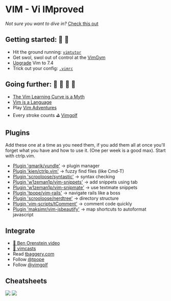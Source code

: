 # VIM - Vi IMproved

_Not sure you want to dive in?_ [Check this out][worth-the-effort]

[worth-the-effort]: http://stackoverflow.com/questions/597077/is-learning-vim-worth-the-effort

## Getting started: :snail: :turtle:

+ Hit the ground running: [`vimtutor`][vimtutor]
+ Get swol, swol out of control at the [VimGym][vim-gym]
+ [Upgrade][upgrade-vim] Vim to 7.4
+ Trick out your config: [`.vimrc`][vimrc]

[vim-gym]: ./part1/vim-gym.md
[vimtutor]: ./part1/vimtutor.md
[vimrc]: ./part1/vimrc.md
[upgrade-vim]: http://prioritized.net/blog/upgrading-vim-on-os-x/

## Going further: :racehorse: :horse: :rabbit: :horse_racing:

+ [The Vim Learning Curve is a Myth][the-vim-learning-curve-is-a-myth]
+ [Vim is a Language][vim-is-a-lang]
+ Play [Vim Adventures][vim-adventures]
+ Every stroke counts :golf: [Vimgolf][vimgolf]

[vimgolf]: ./part2/vimgolf.md
[vim-adventures]: http://vim-adventures.com/
[vim-is-a-lang]: http://benmccormick.org/2014/07/02/learning-vim-in-2014-vim-as-language/
[the-vim-learning-curve-is-a-myth]: http://robots.thoughtbot.com/the-vim-learning-curve-is-a-myth

## Plugins

Add these one at a time as you need them, if you add them all at once
you'll forget what you have and how to use it. (One per week is a good
max). Start with ctrlp.vim.

+ [Plugin 'gmarik/vundle'][vundle] -> plugin manager
+ [Plugin 'kien/ctrlp.vim'][ctrlp] -> fuzzy find files (like Cmd-T)
+ [Plugin 'scrooloose/syntastic'][syntastic] -> syntax checking
+ [Plugin 'w1zeman1p/vim-snippets'][vim-snippets] -> add snippets using tab
+ [Plugin 'w1zeman1p/vim-snipmate'][vim-snipmate] -> use textmate snippets
+ [Plugin 'tpope/vim-rails'][vim-rails] -> navigate rails like a boss
+ [Plugin 'scrooloose/nerdtree'][nerdtree] -> directory structure
+ [Plugin 'vim-scripts/tComment'][tcomment] -> comment code quickly
+ [Plugin 'maksimr/vim-jsbeautify'][jsbeautify] -> map shortcuts to autoformat javascript

[vundle]: https://github.com/gmarik/Vundle.vim
[ctrlp]: https://github.com/kien/ctrlp.vim
[syntastic]: https://github.com/scrooloose/syntastic
[vim-snippets]: https://github.com/w1zeman1p/vim-snippets
[vim-snipmate]: https://github.com/w1zeman1p/vim-snipmate
[vim-rails]: https://github.com/tpope/vim-rails
[nerdtree]: https://github.com/scrooloose/nerdtree
[tcomment]: https://github.com/vim-scripts/tComment
[jsbeautify]: https://github.com/maksimr/vim-jsbeautify

## Integrate

+ [:movie_camera: Ben Orenstein video][vim-talk]
+ [:movie_camera: vimcasts][vimcasts]
+ Read [tbaggery.com][tbaggery]
+ Follow [@tpope][tpope]
+ Follow [@vimgolf][at-vimgolf]

[vim-talk]: https://www.youtube.com/watch?v=SkdrYWhh-8s
[tpope]: https://twitter.com/tpope
[tbaggery]: http://tbaggery.com/
[at-vimgolf]: https://twitter.com/vimgolf
[vimcasts]: http://vimcasts.org/episodes/

## Cheatsheets

<img
src="http://zzyxx.wdfiles.com/local--files/tui-text-editors/vi-vim-cheat-sheet-belgian-azerty.svg">
<img
src="https://cdn.shopify.com/s/files/1/0165/4168/files/preview.png">
